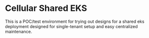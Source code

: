 # Cellular Shared EKS

This is a POC/test environment for trying out designs for a shared eks deployment designed for single-tenant setup and easy centralized maintenance.